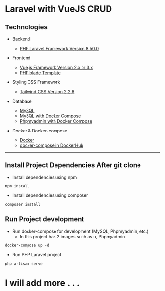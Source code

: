 # Laravel with VueJS CRUD

## Technologies

-   Backend

    -   [PHP Laravel Framework Version 8.50.0](https://laravel.com/docs/8.x)

-   Frontend

    -   [Vue.js Framework Version 2.x or 3.x](https://v3.vuejs.org)
    -   [PHP blade Template](https://laravel.com/docs/8.x/blade)

-   Styling CSS Framework

    -   [Tailwind CSS Version 2.2.6](https://tailwindcss.com)

-   Database

    -   [MySQL](https://www.mysql.com)
    -   [MySQL with Docker Compose](https://hub.docker.com/_/mysql)
    -   [Phpmyadmin with Docker Compose](https://hub.docker.com/_/Phpmyadmin)

-   Docker & Docker-compose

    -   [Docker](https://www.docker.com/get-started)
    -   [docker-compose in DockerHub](https://hub.docker.com)

---

## Install Project Dependencies After git clone

-   Install dependencies using npm

```
npm install
```

-   Install dependencies using composer

```
composer install
```

## Run Project development

-   Run docker-compose for development (MySQL, Phpmyadmin, etc.)
    -   In this project has 2 images such as u, Phpmyadmin

```
docker-compose up -d
```

-   Run PHP Laravel project

```
php artisan serve
```

# I will add more . . .
